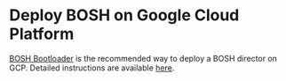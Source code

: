 # Deploy BOSH on Google Cloud Platform
[BOSH Bootloader](https://github.com/cloudfoundry/bosh-bootloader) is the recommended way to deploy a BOSH director on GCP. Detailed instructions are available [here](https://github.com/cloudfoundry/bosh-bootloader/blob/master/docs/getting-started-gcp.md).
